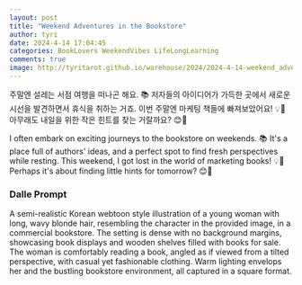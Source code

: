 ```yaml
---
layout: post
title: "Weekend Adventures in the Bookstore"
author: tyri
date: 2024-4-14 17:04:45
categories: BookLovers WeekendVibes LifeLongLearning
comments: true
image: http://tyritarot.github.io/warehouse/2024/2024-4-14-weekend_adventures_in_the_bookstore_title.jpeg
---
```


주말엔 설레는 서점 여행을 떠나곤 해요. 📚 저자들의 아이디어가 가득한 곳에서 새로운 시선을 발견하면서 휴식을 취하는 거죠. 이번 주말엔 마케팅 책들에 빠져보았어요! 💡🌱 아무래도 내일을 위한 작은 힌트를 찾는 거랄까요? 😊💛

I often embark on exciting journeys to the bookstore on weekends. 📚 It's a place full of authors' ideas, and a perfect spot to find fresh perspectives while resting. This weekend, I got lost in the world of marketing books! 💡🌱 Perhaps it's about finding little hints for tomorrow? 😊💛

### Dalle Prompt

A semi-realistic Korean webtoon style illustration of a young woman with long, wavy blonde hair, resembling the character in the provided image, in a commercial bookstore. The setting is dense with no background margins, showcasing book displays and wooden shelves filled with books for sale. The woman is comfortably reading a book, angled as if viewed from a tilted perspective, with casual yet fashionable clothing. Warm lighting envelops her and the bustling bookstore environment, all captured in a square format.
